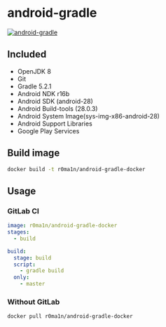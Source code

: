 # android-gradle
[![android-gradle](http://dockeri.co/image/r0ma1n/android-gradle-docker)](https://hub.docker.com/r/r0ma1n/android-gradle-docker/)

## Included
* OpenJDK 8
* Git
* Gradle 5.2.1
* Android NDK r16b
* Android SDK (android-28)
* Android Build-tools (28.0.3)
* Android System Image(sys-img-x86-android-28)
* Android Support Libraries
* Google Play Services

## Build image

```bash
docker build -t r0ma1n/android-gradle-docker
```

## Usage

### GitLab CI

```yaml
image: r0ma1n/android-gradle-docker
stages:
  - build

build:
  stage: build
  script:
    - gradle build
  only:
    - master

```

### Without GitLab

```bash
docker pull r0ma1n/android-gradle-docker
```
